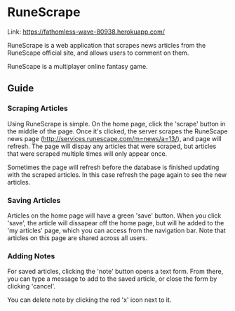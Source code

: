 # RuneScrape

Link: https://fathomless-wave-80938.herokuapp.com/

RuneScrape is a web application that scrapes news articles from the RuneScape official site, and allows users to comment on them.

RuneScape is a multiplayer online fantasy game.

## Guide

### Scraping Articles

Using RuneScrape is simple. On the home page, click the 'scrape' button in the middle of the page. Once it's clicked, the server scrapes the RuneScape news page (http://services.runescape.com/m=news/a=13/), and page will refresh. The page will dispay any articles that were scraped, but articles that were scraped multiple times will only appear once.

Sometimes the page will refresh before the database is finished updating with the scraped articles. In this case refresh the page again to see the new articles.

### Saving Articles

Articles on the home page will have a green 'save' button. When you click 'save', the article will dissapear off the home page, but will he added to the 'my articles' page, which you can access from the navigation bar. Note that articles on this page are shared across all users.

### Adding Notes

For saved articles, clicking the 'note' button opens a text form. From there, you can type a message to add to the saved article, or close the form by clicking 'cancel'.

You can delete note by clicking the red 'x' icon next to it.
